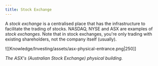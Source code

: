 ```yaml
---
title: Stock Exchange
---
```


A *stock exchange* is a centralised place that has the infrastructure to facilitate the trading of stocks. NASDAQ, NYSE and ASX are examples of *stock exchanges*. Note that in stock exchanges, you're only trading with existing shareholders, not the company itself (usually).

![[Knowledge/Investing/assets/asx-physical-entrance.png|250]]

*The ASX's (Australian Stock Exchange) physical building.*
